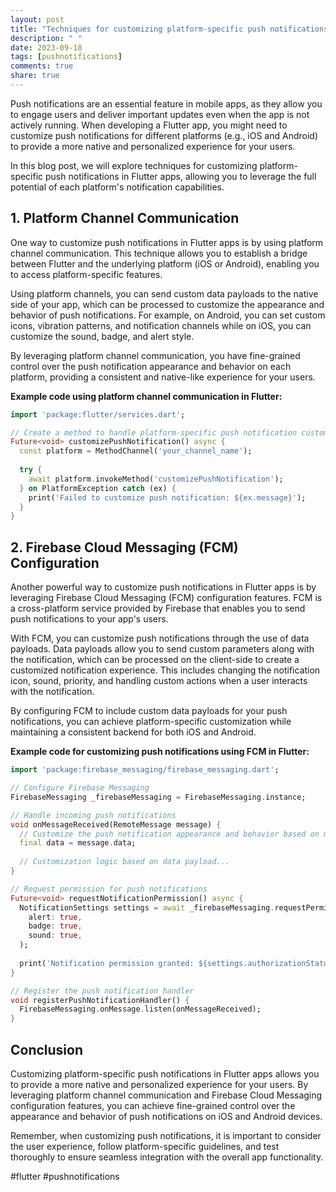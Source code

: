```yaml
---
layout: post
title: "Techniques for customizing platform-specific push notifications in Flutter apps."
description: " "
date: 2023-09-18
tags: [pushnotifications]
comments: true
share: true
---
```


Push notifications are an essential feature in mobile apps, as they allow you to engage users and deliver important updates even when the app is not actively running. When developing a Flutter app, you might need to customize push notifications for different platforms (e.g., iOS and Android) to provide a more native and personalized experience for your users.

In this blog post, we will explore techniques for customizing platform-specific push notifications in Flutter apps, allowing you to leverage the full potential of each platform's notification capabilities.

## 1. Platform Channel Communication

One way to customize push notifications in Flutter apps is by using platform channel communication. This technique allows you to establish a bridge between Flutter and the underlying platform (iOS or Android), enabling you to access platform-specific features.

Using platform channels, you can send custom data payloads to the native side of your app, which can be processed to customize the appearance and behavior of push notifications. For example, on Android, you can set custom icons, vibration patterns, and notification channels while on iOS, you can customize the sound, badge, and alert style.

By leveraging platform channel communication, you have fine-grained control over the push notification appearance and behavior on each platform, providing a consistent and native-like experience for your users.

**Example code using platform channel communication in Flutter:**

```dart
import 'package:flutter/services.dart';

// Create a method to handle platform-specific push notification customization
Future<void> customizePushNotification() async {
  const platform = MethodChannel('your_channel_name');
  
  try {
    await platform.invokeMethod('customizePushNotification');
  } on PlatformException catch (ex) {
    print('Failed to customize push notification: ${ex.message}');
  }
}
```

## 2. Firebase Cloud Messaging (FCM) Configuration

Another powerful way to customize push notifications in Flutter apps is by leveraging Firebase Cloud Messaging (FCM) configuration features. FCM is a cross-platform service provided by Firebase that enables you to send push notifications to your app's users.

With FCM, you can customize push notifications through the use of data payloads. Data payloads allow you to send custom parameters along with the notification, which can be processed on the client-side to create a customized notification experience. This includes changing the notification icon, sound, priority, and handling custom actions when a user interacts with the notification.

By configuring FCM to include custom data payloads for your push notifications, you can achieve platform-specific customization while maintaining a consistent backend for both iOS and Android.

**Example code for customizing push notifications using FCM in Flutter:**

```dart
import 'package:firebase_messaging/firebase_messaging.dart';

// Configure Firebase Messaging
FirebaseMessaging _firebaseMessaging = FirebaseMessaging.instance;

// Handle incoming push notifications
void onMessageReceived(RemoteMessage message) {
  // Customize the push notification appearance and behavior based on message data
  final data = message.data;
  
  // Customization logic based on data payload...
}

// Request permission for push notifications
Future<void> requestNotificationPermission() async {
  NotificationSettings settings = await _firebaseMessaging.requestPermission(
    alert: true,
    badge: true,
    sound: true,
  );
  
  print('Notification permission granted: ${settings.authorizationStatus}');
}

// Register the push notification handler
void registerPushNotificationHandler() {
  FirebaseMessaging.onMessage.listen(onMessageReceived);
}
```

## Conclusion

Customizing platform-specific push notifications in Flutter apps allows you to provide a more native and personalized experience for your users. By leveraging platform channel communication and Firebase Cloud Messaging configuration features, you can achieve fine-grained control over the appearance and behavior of push notifications on iOS and Android devices.

Remember, when customizing push notifications, it is important to consider the user experience, follow platform-specific guidelines, and test thoroughly to ensure seamless integration with the overall app functionality.

#flutter #pushnotifications